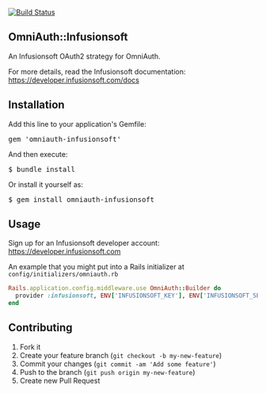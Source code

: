 [![Build Status](https://travis-ci.org/L1h3r/omniauth-infusionsoft.svg?branch=master)](https://travis-ci.org/L1h3r/omniauth-infusionsoft)

OmniAuth::Infusionsoft
---

An Infusionsoft OAuth2 strategy for OmniAuth.

For more details, read the Infusionsoft documentation: https://developer.infusionsoft.com/docs

Installation
---

Add this line to your application's Gemfile:

<pre>gem 'omniauth-infusionsoft'</pre>

And then execute:

<pre>$ bundle install</pre>

Or install it yourself as:

<pre>$ gem install omniauth-infusionsoft</pre>

Usage
---

Sign up for an Infusionsoft developer account: https://developer.infusionsoft.com

An example that you might put into a Rails initializer at <code>config/initializers/omniauth.rb</code>

```ruby
Rails.application.config.middleware.use OmniAuth::Builder do
  provider :infusionsoft, ENV['INFUSIONSOFT_KEY'], ENV['INFUSIONSOFT_SECRET']
end
```

Contributing
---

1. Fork it
2. Create your feature branch (`git checkout -b my-new-feature`)
3. Commit your changes (`git commit -am 'Add some feature'`)
4. Push to the branch (`git push origin my-new-feature`)
5. Create new Pull Request
